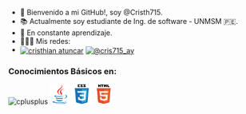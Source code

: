 - 👋 Bienvenido a mi GitHub!, soy @Cristh715.
- 📚 Actualmente soy estudiante de Ing. de software - UNMSM 🇵🇪.
- 👀 En constante aprendizaje.
- 👨🏼‍💻 Mis redes:
- <a href="https://fb.com/cristhian.atuncaryataco/" target="blank"><img align="center" src="https://raw.githubusercontent.com/rahuldkjain/github-profile-readme-generator/master/src/images/icons/Social/facebook.svg" alt="cristhian atuncar" height="30" width="40" /></a>
<a href="https://instagram.com/cris715_ay" target="blank"><img align="center" src="https://raw.githubusercontent.com/rahuldkjain/github-profile-readme-generator/master/src/images/icons/Social/instagram.svg" alt="@cris715_ay" height="30" width="40" /></a>
</p>

<h3 align="left">Conocimientos Básicos en:</h3>
<p><img src="https://upload.wikimedia.org/wikipedia/commons/1/18/ISO_C%2B%2B_Logo.svg" alt="cplusplus" width="40" height="40"/> 
<img src="https://raw.githubusercontent.com/devicons/devicon/master/icons/java/java-original.svg" alt="java" width="40" height="40"/>
<img src="https://raw.githubusercontent.com/devicons/devicon/master/icons/css3/css3-original-wordmark.svg" alt="css3" width="40" height="40"/>
<img src="https://raw.githubusercontent.com/devicons/devicon/master/icons/html5/html5-original-wordmark.svg" alt="html5" width="40" height="40"/> </p>
<!---
Cristh715/Cristh715 is a ✨ special ✨ repository because its `README.md` (this file) appears on your GitHub profile.
You can click the Preview link to take a look at your changes.
--->
